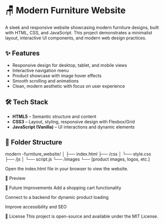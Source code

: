 # 🪑 Modern Furniture Website

A sleek and responsive website showcasing modern furniture designs, built with HTML, CSS, and JavaScript. This project demonstrates a minimalist layout, interactive UI components, and modern web design practices.

## ✨ Features

- Responsive design for desktop, tablet, and mobile views
- Interactive navigation menu
- Product showcase with image hover effects
- Smooth scrolling and animations
- Clean, modern aesthetic with focus on user experience

## 🛠️ Tech Stack

- **HTML5** – Semantic structure and content
- **CSS3** – Layout, styling, responsive design with Flexbox/Grid
- **JavaScript (Vanilla)** – UI interactions and dynamic elements

## 📁 Folder Structure

modern
-furniture_website/
│
├── index.html
├── /css
│ └── style.css
├── /js
│ └── script.js
└── /images
└── [product images, logos, etc.]


Open the index.html file in your browser to view the website.

📸 Preview

📌 Future Improvements
Add a shopping cart functionality

Connect to a backend for dynamic product loading

Improve accessibility and SEO

📄 License
This project is open-source and available under the MIT License.

